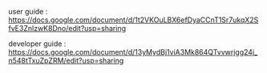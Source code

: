user guide : https://docs.google.com/document/d/1t2VKOuLBX6efDyaCCnT1Sr7ukqX2SfvE3ZnlzwK8Dno/edit?usp=sharing

developer guide : https://docs.google.com/document/d/13yMydBj1viA3Mk864QTvvwrjgg24j_n548tTxuZpZRM/edit?usp=sharing

